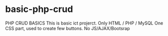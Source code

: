 # basic-php-crud
PHP CRUD BASICS
This is basic ict projerct. 
Only HTML / PHP / MySQL
One CSS part, used to create few buttons.
No JS/AJAX/Bootsrap
